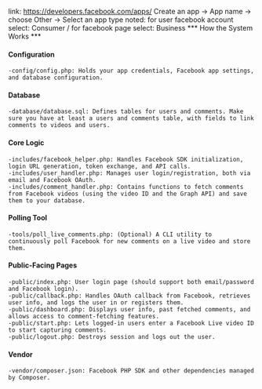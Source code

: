 link: https://developers.facebook.com/apps/ 
Create an app -> App name -> choose Other -> Select an app type
    noted: for user facebook account select: Consumer / for facebook page select: Business 
*** How the System Works ***
#### Configuration
    -config/config.php: Holds your app credentials, Facebook app settings, and database configuration.
#### Database
    -database/database.sql: Defines tables for users and comments. Make sure you have at least a users and comments table, with fields to link comments to videos and users.
#### Core Logic
    -includes/facebook_helper.php: Handles Facebook SDK initialization, login URL generation, token exchange, and API calls.
    -includes/user_handler.php: Manages user login/registration, both via email and Facebook OAuth.
    -includes/comment_handler.php: Contains functions to fetch comments from Facebook videos (using the video ID and the Graph API) and save them to your database.
#### Polling Tool
    -tools/poll_live_comments.php: (Optional) A CLI utility to continuously poll Facebook for new comments on a live video and store them.
#### Public-Facing Pages
    -public/index.php: User login page (should support both email/password and Facebook login).
    -public/callback.php: Handles OAuth callback from Facebook, retrieves user info, and logs the user in or registers them.
    -public/dashboard.php: Displays user info, past fetched comments, and allows access to comment-fetching features.
    -public/start.php: Lets logged-in users enter a Facebook Live video ID to start capturing comments.
    -public/logout.php: Destroys session and logs out the user.
#### Vendor
    -vendor/composer.json: Facebook PHP SDK and other dependencies managed by Composer.

